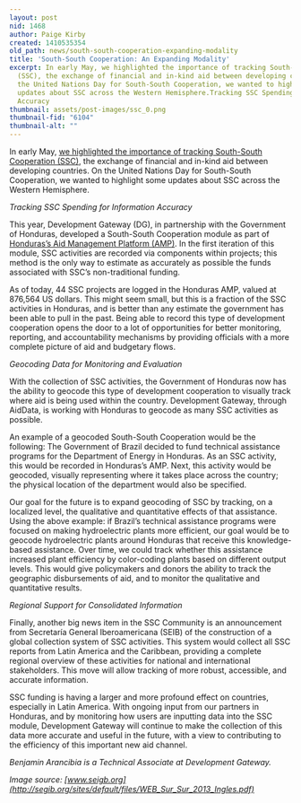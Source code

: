 ```yaml
---
layout: post
nid: 1468
author: Paige Kirby
created: 1410535354
old_path: news/south-south-cooperation-expanding-modality
title: 'South-South Cooperation: An Expanding Modality'
excerpt: In early May, we highlighted the importance of tracking South-South Cooperation
  (SSC), the exchange of financial and in-kind aid between developing countries. On
  the United Nations Day for South-South Cooperation, we wanted to highlight some
  updates about SSC across the Western Hemisphere.Tracking SSC Spending for Information
  Accuracy
thumbnail: assets/post-images/ssc_0.png
thumbnail-fid: "6104"
thumbnail-alt: ""
---
```


In early May, [we highlighted the importance of tracking South-South Cooperation (SSC)](/news/south-south-cooperation-honduran-case-study), the exchange of financial and in-kind aid between developing countries. On the United Nations Day for South-South Cooperation, we wanted to highlight some updates about SSC across the Western Hemisphere.

*Tracking SSC Spending for Information Accuracy*

This year, Development Gateway (DG), in partnership with the Government of Honduras, developed a South-South Cooperation module as part of [Honduras’s Aid Management Platform (AMP)](http://pgc.sre.gob.hn/). In the first iteration of this module, SSC activities are recorded via components within projects; this method is the only way to estimate as accurately as possible the funds associated with SSC’s non-traditional funding.

As of today, 44 SSC projects are logged in the Honduras AMP, valued at 876,564 US dollars. This might seem small, but this is a fraction of the SSC activities in Honduras, and is better than any estimate the government has been able to pull in the past. Being able to record this type of development cooperation opens the door to a lot of opportunities for better monitoring, reporting, and accountability mechanisms by providing officials with a more complete picture of aid and budgetary flows.

*Geocoding Data for Monitoring and Evaluation*

With the collection of SSC activities, the Government of Honduras now has the ability to geocode this type of development cooperation to visually track where aid is being used within the country. Development Gateway, through AidData, is working with Honduras to geocode as many SSC activities as possible.

An example of a geocoded South-South Cooperation would be the following: The Government of Brazil decided to fund technical assistance programs for the Department of Energy in Honduras. As an SSC activity, this would be recorded in Honduras’s AMP. Next, this activity would be geocoded, visually representing where it takes place across the country; the physical location of the department would also be specified.

Our goal for the future is to expand geocoding of SSC by tracking, on a localized level, the qualitative and quantitative effects of that assistance. Using the above example: if Brazil’s technical assistance programs were focused on making hydroelectric plants more efficient, our goal would be to geocode hydroelectric plants around Honduras that receive this knowledge-based assistance. Over time, we could track whether this assistance increased plant efficiency by color-coding plants based on different output levels. This would give policymakers and donors the ability to track the geographic disbursements of aid, and to monitor the qualitative and quantitative results.

*Regional Support for Consolidated Information*

Finally, another big news item in the SSC Community is an announcement from Secretaría General Iberoamericana (SEIB) of the construction of a global collection system of SSC activities. This system would collect all SSC reports from Latin America and the Caribbean, providing a complete regional overview of these activities for national and international stakeholders. This move will allow tracking of more robust, accessible, and accurate information.

SSC funding is having a larger and more profound effect on countries, especially in Latin America. With ongoing input from our partners in Honduras, and by monitoring how users are inputting data into the SSC module, Development Gateway will continue to make the collection of this data more accurate and useful in the future, with a view to contributing to the efficiency of this important new aid channel.

*Benjamin Arancibia is a Technical Associate at Development Gateway.*

*Image source: [www.seigb.org](http://segib.org/sites/default/files/WEB_Sur_Sur_2013_Ingles.pdf)*
